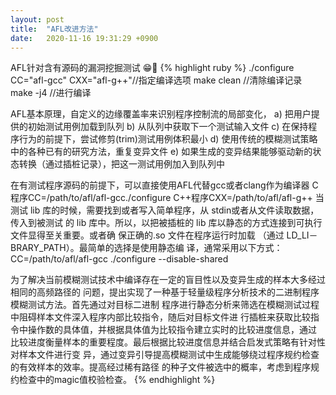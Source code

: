 ```yaml
---
layout: post
title:  "AFL改进方法"
date:   2020-11-16 19:31:29 +0900
---
```

AFL针对含有源码的漏洞挖掘测试
😁🤣
{% highlight ruby %}
./configure CC="afl-gcc" CXX="afl-g++"//指定编译选项
make clean //清除编译记录
make -j4 //进行编译


AFL基本原理，自定义的边缘覆盖率来识别程序控制流的局部变化，
a)	把用户提供的初始测试用例加载到队列
b)	从队列中获取下一个测试输入文件
c)	在保持程序行为的前提下，尝试修剪(trim)测试用例体积最小
d)	使用传统的模糊测试策略中的各种已有的研究方法，重复变异文件
e)	如果生成的变异结果能够驱动新的状态转换（通过插桩记录），把这一测试用例加入到队列中

在有测试程序源码的前提下，可以直接使用AFL代替gcc或者clang作为编译器
C程序CC=/path/to/afl/afl-gcc./configure
C++程序CXX=/path/to/afl/afl-g++
当测试 lib 库的时候，需要找到或者写入简单程序，从 stdin或者从文件读取数据，传入到被测试
的 lib 库中。所以，以把被插桩的 lib 库以静态的方式连接到可执行文件显得至关重要。或者确
保正确的.so 文件在程序运行时加载 （通过 LD_LI－BRARY_PATH）。最简单的选择是使用静态编
译，通常采用以下方式：
CC=/path/to/afl/afl-gcc ./configure --disable-shared

为了解决当前模糊测试技术中编译存在一定的盲目性以及变异生成的样本大多经过相同的高频路径的
问题，提出实现了一种基于轻量级程序分析技术的二进制程序模糊测试方法。首先通过对目标二进制
程序进行静态分析来筛选在模糊测试过程中阻碍样本文件深入程序内部比较指令，随后对目标文件进
行插桩来获取比较指令中操作数的具体值，并根据具体值为比较指令建立实时的比较进度信息，通过
比较进度衡量样本的重要程度。最后根据比较进度信息并结合启发式策略有针对性对样本文件进行变
异，通过变异引导提高模糊测试中生成能够绕过程序规约检查的有效样本的效率。提高经过稀有路径
的种子文件被选中的概率，考虑到程序规约检查中的magic值校验检查。
{% endhighlight %}
